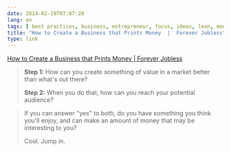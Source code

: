 ```yaml
---
date: 2014-02-19T07:07:28
lang: en
tags: [ best practices, business, entrepreneur, focus, ideas, lean, money, pitfalls, startup ]
title: "How to Create a Business that Prints Money  |  Forever Jobless"
type: link
---
```


[How to Create a Business that Prints Money  |  Forever
Jobless](http://foreverjobless.com/how-to-create-a-business-that-prints-money/)

> **Step 1:** How can you create something of value in a market better
> than what's out there?
>
> **Step 2:** When you do that, how can you reach your potential
> audience?

> If you can answer "yes" to both, do you have something you think
> you'll enjoy, and can make an amount of money that may be interesting
> to you?
>
> Cool. Jump in.

